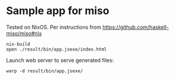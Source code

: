 # Sample app for miso

Tested on NixOS. Per instructions from https://github.com/haskell-miso/miso#nix 

```
nix-build
open ./result/bin/app.jsexe/index.html
```

Launch web server to serve generated files:

```
warp -d result/bin/app.jsexe/
```
